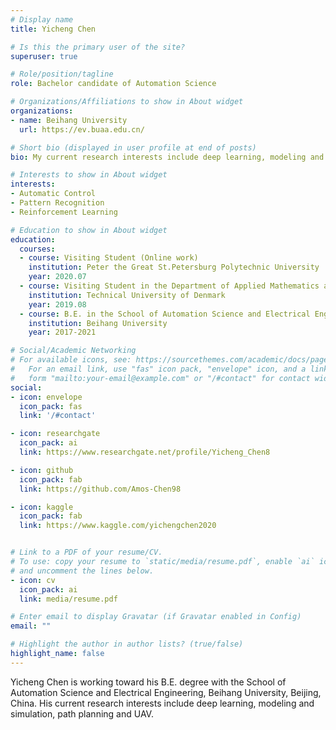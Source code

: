 ```yaml
---
# Display name
title: Yicheng Chen

# Is this the primary user of the site?
superuser: true

# Role/position/tagline
role: Bachelor candidate of Automation Science

# Organizations/Affiliations to show in About widget
organizations:
- name: Beihang University
  url: https://ev.buaa.edu.cn/

# Short bio (displayed in user profile at end of posts)
bio: My current research interests include deep learning, modeling and simulation, path planning and UAV.

# Interests to show in About widget
interests:
- Automatic Control
- Pattern Recognition
- Reinforcement Learning

# Education to show in About widget
education:
  courses:
  - course: Visiting Student (Online work)
    institution: Peter the Great St.Petersburg Polytechnic University
    year: 2020.07
  - course: Visiting Student in the Department of Applied Mathematics and Computer Science
    institution: Technical University of Denmark
    year: 2019.08
  - course: B.E. in the School of Automation Science and Electrical Engineering
    institution: Beihang University
    year: 2017-2021

# Social/Academic Networking
# For available icons, see: https://sourcethemes.com/academic/docs/page-builder/#icons
#   For an email link, use "fas" icon pack, "envelope" icon, and a link in the
#   form "mailto:your-email@example.com" or "/#contact" for contact widget.
social:
- icon: envelope
  icon_pack: fas
  link: '/#contact'

- icon: researchgate
  icon_pack: ai
  link: https://www.researchgate.net/profile/Yicheng_Chen8

- icon: github
  icon_pack: fab
  link: https://github.com/Amos-Chen98

- icon: kaggle
  icon_pack: fab
  link: https://www.kaggle.com/yichengchen2020


# Link to a PDF of your resume/CV.
# To use: copy your resume to `static/media/resume.pdf`, enable `ai` icons in `params.toml`, 
# and uncomment the lines below.
- icon: cv
  icon_pack: ai
  link: media/resume.pdf

# Enter email to display Gravatar (if Gravatar enabled in Config)
email: ""

# Highlight the author in author lists? (true/false)
highlight_name: false
---
```


Yicheng Chen is working toward his B.E. degree with the School of Automation Science and Electrical Engineering, Beihang University, Beijing, China. His current research interests include deep learning, modeling and simulation, path planning and UAV.


<!-- {{< icon name="download" pack="fas" >}} Download my {{< staticref "media/demo_resume.pdf" "newtab" >}}resumé{{< /staticref >}}. -->